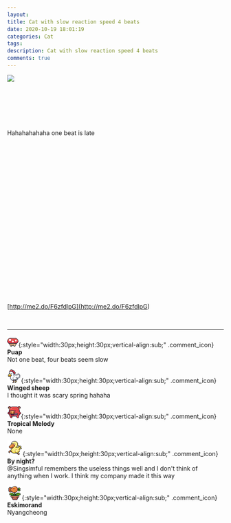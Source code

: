 ```yaml
---
layout: 
title: Cat with slow reaction speed 4 beats
date: 2020-10-19 18:01:19
categories: Cat
tags: 
description: Cat with slow reaction speed 4 beats
comments: true
---
```


![](https://blog.kakaocdn.net/dn/wXQpY/btqLf7zEGuW/ZRfNKP3kk0RTc1FPxlKsDK/img.gif)

​

​

​

Hahahahahaha one beat is late

​

​

​

​

​

​

​

​

​

​

​

​

[http://me2.do/F6zfdlpG](<http://me2.do/F6zfdlpG>)

​

* * *

![comment](/assets/character/mushroom.png){:style="width:30px;height:30px;vertical-align:sub;" .comment_icon} **Puap**  
Not one beat, four beats seem slow   
  
![comment](/assets/character/chicken.png){:style="width:30px;height:30px;vertical-align:sub;" .comment_icon} **Winged sheep**  
I thought it was scary spring hahaha   
  
![comment](/assets/character/pig.png){:style="width:30px;height:30px;vertical-align:sub;" .comment_icon} **Tropical Melody**  
None  
  
![comment](/assets/character/duck.png){:style="width:30px;height:30px;vertical-align:sub;" .comment_icon} **By night?**  
@Singsimful remembers the useless things well and I don't think of anything when I work. I think my company made it this way  
  
![comment](/assets/character/plant.png){:style="width:30px;height:30px;vertical-align:sub;" .comment_icon} **Eskimorand**  
Nyangcheong   
  


